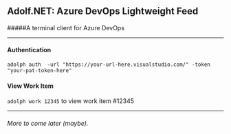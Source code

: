 ## Adolf.NET: Azure DevOps Lightweight Feed

#####A terminal client for Azure DevOps

---

#### Authentication
`adolph auth 
    -url "https://your-url-here.visualstudio.com/"
    -token "your-pat-token-here"`
    
#### View Work Item
`adolph work 12345` to view work item #12345

---
###### More to come later (maybe). 